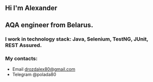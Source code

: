 ## Hi I'm Alexander
## AQA engineer from Belarus.
### I work in technology stack: Java, Selenium, TestNG, JUnit, REST Assured.
### My contacts: 
- Email drozdalex80@gmail.com
- Telegram @polada80
